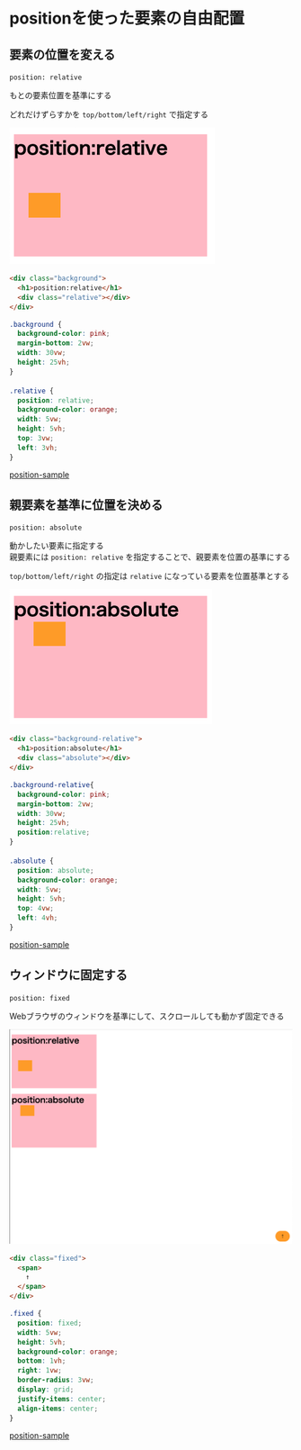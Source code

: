# positionを使った要素の自由配置

## 要素の位置を変える

`position: relative`

もとの要素位置を基準にする  

どれだけずらすかを `top/bottom/left/right` で指定する

![relative](./img/relative.png)

```html
<div class="background">
  <h1>position:relative</h1>
  <div class="relative"></div>
</div>
```

```css
.background {
  background-color: pink;
  margin-bottom: 2vw;
  width: 30vw;
  height: 25vh;
}

.relative {
  position: relative;
  background-color: orange;
  width: 5vw;
  height: 5vh;
  top: 3vw;
  left: 3vh;
}
```

[position-sample](https://codepen.io/camomile_cafe/pen/MWjRyoY)

## 親要素を基準に位置を決める

`position: absolute`

動かしたい要素に指定する  
親要素には `position: relative` を指定することで、親要素を位置の基準にする

`top/bottom/left/right` の指定は `relative` になっている要素を位置基準とする

![absolute](./img/absolute.png)

```html
<div class="background-relative">
  <h1>position:absolute</h1>
  <div class="absolute"></div>
</div>
```

```css
.background-relative{
  background-color: pink;
  margin-bottom: 2vw;
  width: 30vw;
  height: 25vh;
  position:relative;
}

.absolute {
  position: absolute;
  background-color: orange;
  width: 5vw;
  height: 5vh;
  top: 4vw;
  left: 4vh;
}
```

[position-sample](https://codepen.io/camomile_cafe/pen/MWjRyoY)

## ウィンドウに固定する

`position: fixed`

Webブラウザのウィンドウを基準にして、スクロールしても動かず固定できる

![fixed](./img/fixed.png)

```html
<div class="fixed">
  <span>
    ↑
  </span>
</div>
```

```css
.fixed {
  position: fixed;
  width: 5vw;
  height: 5vh;
  background-color: orange;
  bottom: 1vh;
  right: 1vw;
  border-radius: 3vw;
  display: grid;
  justify-items: center;
  align-items: center;
}
```

[position-sample](https://codepen.io/camomile_cafe/pen/MWjRyoY)
